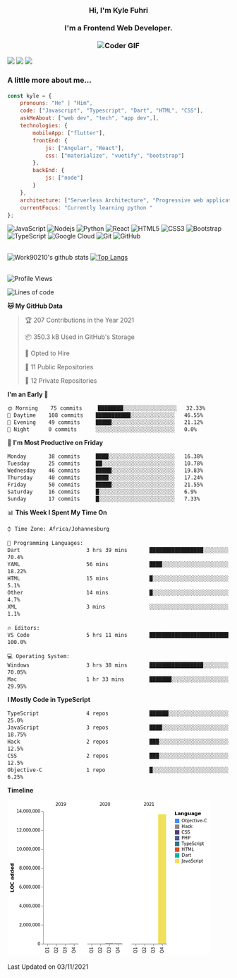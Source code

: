
<h3 align="center">
  <abc>
    <br />Hi, I'm Kyle Fuhri<br />
    <br />
    I'm a Frontend Web Developer. <br />
    <br />
    <img
      src="https://media.giphy.com/media/SWoSkN6DxTszqIKEqv/giphy.gif"
      alt="Coder GIF"
      width="500"
      height="400"
    />
  </abc>
</h3>
<img src="https://img.shields.io/badge/Flutter%20-%2302569B.svg?&style=for-the-badge&logo=Flutter&logoColor=white" />
<img src="https://img.shields.io/badge/angular%20-%23DD0031.svg?&style=for-the-badge&logo=angular&logoColor=white"/>
<img src="https://img.shields.io/badge/react%20-%2320232a.svg?&style=for-the-badge&logo=react&logoColor=%2361DAFB"/>

<h3>A little more about me...  </h3>

```javascript
const kyle = {
    pronouns: "He" | "Him",
    code: ["Javascript", "Typescript", "Dart", "HTML", "CSS"],
    askMeAbout: ["web dev", "tech", "app dev",],
    technologies: {
        mobileApp: ["flutter"],
        frontEnd: {
            js: ["Angular", "React"],
            css: ["materialize", "vuetify", "bootstrap"]
        },
        backEnd: {
            js: ["node"]
        }
    },
    architecture: ["Serverless Architecture", "Progressive web applications", "Single page applications"],
    currentFocus: "Currently learning python "
};
```

![JavaScript](https://img.shields.io/badge/-JavaScript-black?style=flat-square&logo=javascript)
![Nodejs](https://img.shields.io/badge/-Nodejs-black?style=flat-square&logo=Node.js)
![Python](https://img.shields.io/badge/-Python-black?style=flat-square&logo=Python)
![React](https://img.shields.io/badge/-React-black?style=flat-square&logo=react)
![HTML5](https://img.shields.io/badge/-HTML5-E34F26?style=flat-square&logo=html5&logoColor=white)
![CSS3](https://img.shields.io/badge/-CSS3-1572B6?style=flat-square&logo=css3)
![Bootstrap](https://img.shields.io/badge/-Bootstrap-563D7C?style=flat-square&logo=bootstrap)
![TypeScript](https://img.shields.io/badge/-TypeScript-007ACC?style=flat-square&logo=typescript)
![Google Cloud](https://img.shields.io/badge/Google%20Cloud-black?style=flat-square&logo=google-cloud)
![Git](https://img.shields.io/badge/-Git-black?style=flat-square&logo=git)
![GitHub](https://img.shields.io/badge/-GitHub-181717?style=flat-square&logo=github)
</br>
</br>


![Work90210's github stats](https://github-readme-stats.vercel.app/api?username=work90210)
[![Top Langs](https://github-readme-stats.vercel.app/api/top-langs/?username=work90210)](https://github.com/work90210/github-readme-stats)
</br>
</br>
<!--START_SECTION:waka-->
![Profile Views](http://img.shields.io/badge/Profile%20Views-0-blue)

![Lines of code](https://img.shields.io/badge/From%20Hello%20World%20I%27ve%20Written-13.8%20million%20lines%20of%20code-blue)

**🐱 My GitHub Data** 

> 🏆 207 Contributions in the Year 2021
 > 
> 📦 350.3 kB Used in GitHub's Storage 
 > 
> 💼 Opted to Hire
 > 
> 📜 11 Public Repositories 
 > 
> 🔑 12 Private Repositories  
 > 
**I'm an Early 🐤** 

```text
🌞 Morning    75 commits     ████████░░░░░░░░░░░░░░░░░   32.33% 
🌆 Daytime    108 commits    ███████████░░░░░░░░░░░░░░   46.55% 
🌃 Evening    49 commits     █████░░░░░░░░░░░░░░░░░░░░   21.12% 
🌙 Night      0 commits      ░░░░░░░░░░░░░░░░░░░░░░░░░   0.0%

```
📅 **I'm Most Productive on Friday** 

```text
Monday       38 commits     ████░░░░░░░░░░░░░░░░░░░░░   16.38% 
Tuesday      25 commits     ██░░░░░░░░░░░░░░░░░░░░░░░   10.78% 
Wednesday    46 commits     █████░░░░░░░░░░░░░░░░░░░░   19.83% 
Thursday     40 commits     ████░░░░░░░░░░░░░░░░░░░░░   17.24% 
Friday       50 commits     █████░░░░░░░░░░░░░░░░░░░░   21.55% 
Saturday     16 commits     █░░░░░░░░░░░░░░░░░░░░░░░░   6.9% 
Sunday       17 commits     █░░░░░░░░░░░░░░░░░░░░░░░░   7.33%

```


📊 **This Week I Spent My Time On** 

```text
⌚︎ Time Zone: Africa/Johannesburg

💬 Programming Languages: 
Dart                     3 hrs 39 mins       █████████████████░░░░░░░░   70.4% 
YAML                     56 mins             ████░░░░░░░░░░░░░░░░░░░░░   18.22% 
HTML                     15 mins             █░░░░░░░░░░░░░░░░░░░░░░░░   5.1% 
Other                    14 mins             █░░░░░░░░░░░░░░░░░░░░░░░░   4.7% 
XML                      3 mins              ░░░░░░░░░░░░░░░░░░░░░░░░░   1.1%

🔥 Editors: 
VS Code                  5 hrs 11 mins       █████████████████████████   100.0%

💻 Operating System: 
Windows                  3 hrs 38 mins       █████████████████░░░░░░░░   70.05% 
Mac                      1 hr 33 mins        ███████░░░░░░░░░░░░░░░░░░   29.95%

```

**I Mostly Code in TypeScript** 

```text
TypeScript               4 repos             ██████░░░░░░░░░░░░░░░░░░░   25.0% 
JavaScript               3 repos             ████░░░░░░░░░░░░░░░░░░░░░   18.75% 
Hack                     2 repos             ███░░░░░░░░░░░░░░░░░░░░░░   12.5% 
CSS                      2 repos             ███░░░░░░░░░░░░░░░░░░░░░░   12.5% 
Objective-C              1 repo              █░░░░░░░░░░░░░░░░░░░░░░░░   6.25%

```


**Timeline**

![Chart not found](https://raw.githubusercontent.com/Work90210/Work90210/main/charts/bar_graph.png) 


 Last Updated on 03/11/2021
<!--END_SECTION:waka-->
